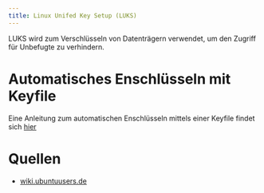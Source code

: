```yaml
---
title: Linux Unifed Key Setup (LUKS)
---
```


LUKS wird zum Verschlüsseln von Datenträgern verwendet, um den Zugriff für
Unbefugte zu verhindern.


# Automatisches Enschlüsseln mit Keyfile

Eine Anleitung zum automatischen Enschlüsseln mittels einer Keyfile findet sich
[hier](auto_unlock)


# Quellen

- [wiki.ubuntuusers.de](https://wiki.ubuntuusers.de/LUKS/)
